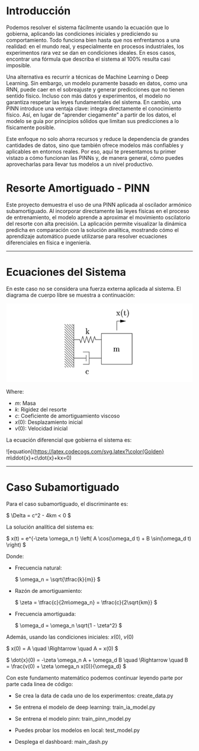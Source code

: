 # Introducción

Podemos resolver el sistema fácilmente usando la ecuación que lo gobierna, aplicando las condiciones iniciales y prediciendo su comportamiento. Todo funciona bien hasta que nos enfrentamos a una realidad: en el mundo real, y especialmente en procesos industriales, los experimentos rara vez se dan en condiciones ideales. En esos casos, encontrar una fórmula que describa el sistema al 100% resulta casi imposible.

Una alternativa es recurrir a técnicas de Machine Learning o Deep Learning. Sin embargo, un modelo puramente basado en datos, como una RNN, puede caer en el sobreajuste y generar predicciones que no tienen sentido físico. Incluso con más datos y experimentos, el modelo no garantiza respetar las leyes fundamentales del sistema. En cambio, una PINN introduce una ventaja clave: integra directamente el conocimiento físico. Así, en lugar de “aprender ciegamente” a partir de los datos, el modelo se guía por principios sólidos que limitan sus predicciones a lo físicamente posible.

Este enfoque no solo ahorra recursos y reduce la dependencia de grandes cantidades de datos, sino que también ofrece modelos más confiables y aplicables en entornos reales. Por eso, aquí te presentamos tu primer vistazo a cómo funcionan las PINNs y, de manera general, cómo puedes aprovecharlas para llevar tus modelos a un nivel productivo.



# Resorte Amortiguado - PINN

Este proyecto demuestra el uso de una PINN aplicada al oscilador armónico subamortiguado.
Al incorporar directamente las leyes físicas en el proceso de entrenamiento, el modelo aprende a aproximar el movimiento oscilatorio del resorte con alta precisión.
La aplicación permite visualizar la dinámica predicha en comparación con la solución analítica, mostrando cómo el aprendizaje automático puede utilizarse para resolver ecuaciones diferenciales en física e ingeniería.

---

# Ecuaciones del Sistema

En este caso no se considera una fuerza externa aplicada al sistema. El diagrama de cuerpo libre se muestra a continuación:

![DCL](Damped_Spring/artifacts/dcl.png)

Where:  
- $m$: Masa  
- $k$: Rigidez del resorte
- $c$: Coeficiente de amortiguamiento viscoso 
- $x(0)$: Desplazamiento inicial
- $v(0)$: Velocidad inicial 

La ecuación diferencial que gobierna el sistema es:

![equation](https://latex.codecogs.com/svg.latex?\color{Golden} m\ddot{x}+c\dot{x}+kx=0)

---

# Caso Subamortiguado

Para el caso subamortiguado, el discriminante es:

$ \Delta = c^2 - 4km < 0 $

La solución analítica del sistema es:

$ x(t) = e^{-\zeta \omega_n t} \left( A \cos(\omega_d t) + B \sin(\omega_d t) \right) $

Donde:
- Frecuencia natural: 

  $ \omega_n = \sqrt{\tfrac{k}{m}} $  

- Razón de amortiguamiento:

  $ \zeta = \tfrac{c}{2m\omega_n} = \tfrac{c}{2\sqrt{km}} $  

- Frecuencia amortiguada:  

  $ \omega_d = \omega_n \sqrt{1 - \zeta^2} $

Además, usando las condiciones iniciales:  $x(0)$, $v(0)$

$
x(0) = A \quad \Rightarrow \quad A = x(0)
$

$
\dot{x}(0) = -\zeta \omega_n A + \omega_d B \quad \Rightarrow \quad B = \frac{v(0) + \zeta \omega_n x(0)}{\omega_d}
$


Con este fundamento matemático podemos continuar leyendo parte por parte cada linea de código:

- Se crea la data de cada uno de los experimentos: create_data.py

- Se entrena el modelo de deep learning: train_ia_model.py

- Se entrena el modelo pinn: train_pinn_model.py

- Puedes probar los modelos en local: test_model.py

- Desplega el dashboard: main_dash.py

